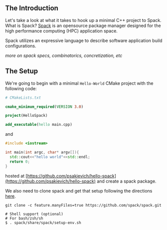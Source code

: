 ## The Introduction

Let's take a look at what it takes to hook up a minimal C++ project to Spack. 
What is Spack? [Spack](spack.readthedocs.io/latest) is an opensource package manager
designed for the high performance computing (HPC) application space.

Spack utilizes an expressive language to describe software application build configurations.

*more on spack specs, combinatorics, concretization, etc*

## The Setup

We're going to begin with a minimal `Hello-World` CMake project with the following code:

``` Cmake
# CMakeLists.txt

cmake_minimum_required(VERSION 3.0)

project(HelloSpack)

add_executable(hello main.cpp)
```

and 

``` c++
#include <iostream>

int main(int argc, char* argv[]){
  std::cout<<"hello world"<<std::endl;
  return 0;
}
```

hosted at [https://github.com/psakievich/hello-spack](https://github.com/psakievich/hello-spack) and create 
a spack package.

We also need to clone spack and get that setup following the directions [here](https://spack.readthedocs.io/en/latest/getting_started.html#installation).

```terminal
git clone -c feature.manyFiles=true https://github.com/spack/spack.git

# Shell support (optional)
# For bash/zsh/sh
$ . spack/share/spack/setup-env.sh
```



